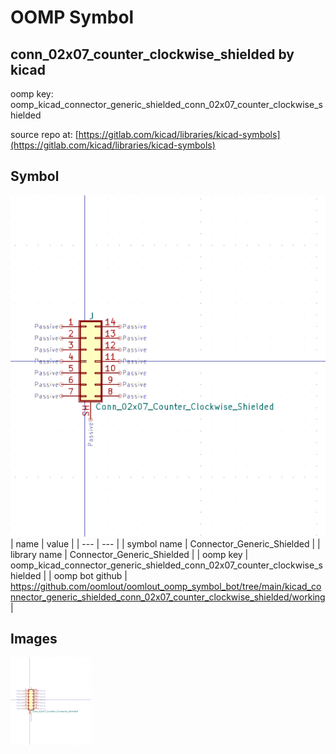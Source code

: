 # OOMP Symbol  
## conn_02x07_counter_clockwise_shielded  by kicad  
  
oomp key: oomp_kicad_connector_generic_shielded_conn_02x07_counter_clockwise_shielded  
  
source repo at: [https://gitlab.com/kicad/libraries/kicad-symbols](https://gitlab.com/kicad/libraries/kicad-symbols)  
## Symbol  
  
[![working.png](working_600.png)](working.png)  
| name | value | 
| --- | --- | 
| symbol name | Connector_Generic_Shielded | 
| library name | Connector_Generic_Shielded | 
| oomp key | oomp_kicad_connector_generic_shielded_conn_02x07_counter_clockwise_shielded | 
| oomp bot github | https://github.com/oomlout/oomlout_oomp_symbol_bot/tree/main/kicad_connector_generic_shielded_conn_02x07_counter_clockwise_shielded/working | 
## Images  
  
[![working.png](working_140.png)](working.png)  
